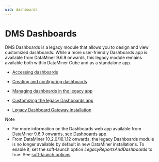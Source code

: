 ```yaml
---
uid: dashboards
---
```


# DMS Dashboards

DMS Dashboards is a legacy module that allows you to design and view customized dashboards. While a more user-friendly Dashboards app is available from DataMiner 9.6.9 onwards, this legacy module remains available both within DataMiner Cube and as a standalone app.

- [Accessing dashboards](xref:Accessing_dashboards)

- [Creating and configuring dashboards](xref:Creating_and_configuring_dashboards1#creating-and-configuring-dashboards)

- [Managing dashboards in the legacy app](xref:Managing_dashboards_in_the_legacy_app)

- [Customizing the legacy Dashboards app](xref:Customizing_the_legacy_Dashboards_app)

- [Legacy Dashboard Gateway installation](xref:Legacy_Dashboard_Gateway_installation)

> [!NOTE]
> - For more information on the Dashboards web app available from DataMiner 9.6.9 onwards, see [Dashboards app](xref:newR_D#dashboards-app).
> - From DataMiner 10.2.0/10.1.12 onwards, the legacy Dashboards module is no longer available by default in new DataMiner installations. To enable it, set the soft-launch option *LegacyReportsAndDashboards* to true. See [soft-launch options](https://community.dataminer.services/documentation/soft-launch-options/).
>
